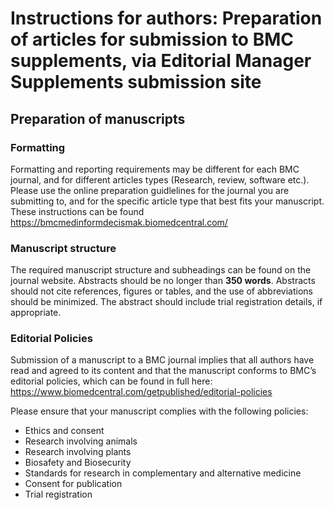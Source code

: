 # Instructions for authors: Preparation of articles for submission to BMC supplements, via Editorial Manager Supplements submission site

## Preparation of manuscripts

### Formatting

Formatting and reporting requirements may be different for each BMC journal, and for
different articles types (Research, review, software etc.). Please use the online preparation
guidlelines for the journal you are submitting to, and for the specific article type that best fits
your manuscript. These instructions can be found https://bmcmedinformdecismak.biomedcentral.com/

### Manuscript structure

The required manuscript structure and subheadings can be found on the journal website.
Abstracts should be no longer than **350 words**. Abstracts should not cite references, figures
or tables, and the use of abbreviations should be minimized. The abstract should include trial
registration details, if appropriate.

### Editorial Policies

Submission of a manuscript to a BMC journal implies that all authors have read and agreed to
its content and that the manuscript conforms to BMC’s editorial policies, which can be found
in full here: https://www.biomedcentral.com/getpublished/editorial-policies

Please ensure that your manuscript complies with the following policies:

*  Ethics and consent
*  Research involving animals
*  Research involving plants
*  Biosafety and Biosecurity
*  Standards for research in complementary and alternative medicine
*  Consent for publication
*  Trial registration
